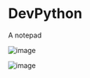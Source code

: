 # DevPython
A notepad

![image](https://github.com/clear-sea/DevPython/assets/111341725/b50f8399-5915-4493-bc96-b31501704c29)

![image](https://github.com/clear-sea/DevPython/assets/111341725/c71c85f3-ad1e-4aab-a4dc-20230a981ce0)
